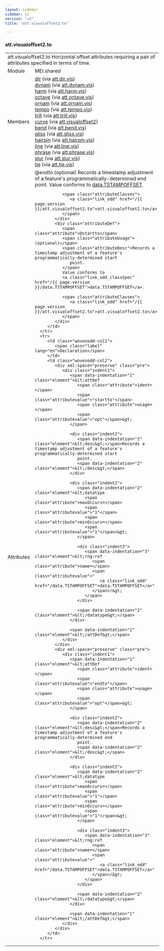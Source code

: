 ```yaml
---
layout: sidebar
sidebar: s1
version: "v3"
title: "att.visualoffset2.to"

---
```


<div class="classSpec att">
   <h3 id="att.visualoffset2.to">att.visualoffset2.to</h3>
   <table class="wovenodd">
      <tr>
         <td colspan="2" class="wovenodd-col2">
            <span class="label">att.visualoffset2.to</span> Horizontal offset attributes requiring a pair of attributes specified in terms of
            time.
         </td>
      </tr>
      <tr>
         <td class="wovenodd-col1">
            <span class="label" lang="en">Module</span>
         </td>
         <td class="wovenodd-col2">MEI.shared</td>
      </tr>
      <tr>
         <td class="wovenodd-col1">
            <span class="label" lang="en">Members</span>
         </td>
         <td class="wovenodd-col2">
            <div class="parent">
               <div>
                  <a class="link_odd_elementSpec" href="/{{ page.version }}/dir">dir</a>
                  <span> (via 
                     <a class="link_odd_classSpec" href="/{{ page.version }}/att.dir.vis">att.dir.vis</a>)
                  </span>
               </div>
               <div>
                  <a class="link_odd_elementSpec" href="/{{ page.version }}/dynam">dynam</a>
                  <span> (via 
                     <a class="link_odd_classSpec" href="/{{ page.version }}/att.dynam.vis">att.dynam.vis</a>)
                  </span>
               </div>
               <div>
                  <a class="link_odd_elementSpec" href="/{{ page.version }}/harm">harm</a>
                  <span> (via 
                     <a class="link_odd_classSpec" href="/{{ page.version }}/att.harm.vis">att.harm.vis</a>)
                  </span>
               </div>
               <div>
                  <a class="link_odd_elementSpec" href="/{{ page.version }}/octave">octave</a>
                  <span> (via 
                     <a class="link_odd_classSpec" href="/{{ page.version }}/att.octave.vis">att.octave.vis</a>)
                  </span>
               </div>
               <div>
                  <a class="link_odd_elementSpec" href="/{{ page.version }}/ornam">ornam</a>
                  <span> (via 
                     <a class="link_odd_classSpec" href="/{{ page.version }}/att.ornam.vis">att.ornam.vis</a>)
                  </span>
               </div>
               <div>
                  <a class="link_odd_elementSpec" href="/{{ page.version }}/tempo">tempo</a>
                  <span> (via 
                     <a class="link_odd_classSpec" href="/{{ page.version }}/att.tempo.vis">att.tempo.vis</a>)
                  </span>
               </div>
               <div>
                  <a class="link_odd_elementSpec" href="/{{ page.version }}/trill">trill</a>
                  <span> (via 
                     <a class="link_odd_classSpec" href="/{{ page.version }}/att.trill.vis">att.trill.vis</a>)
                  </span>
               </div>
               <div>
                  <a class="link_odd_elementSpec" href="/{{ page.version }}/curve">curve</a>
                  <span> (via 
                     <a class="link_odd_classSpec" href="/{{ page.version }}/att.visualoffset2">att.visualoffset2</a>)
                  </span>
               </div>
               <div>
                  <a class="link_odd_elementSpec" href="/{{ page.version }}/bend">bend</a>
                  <span> (via 
                     <a class="link_odd_classSpec" href="/{{ page.version }}/att.bend.vis">att.bend.vis</a>)
                  </span>
               </div>
               <div>
                  <a class="link_odd_elementSpec" href="/{{ page.version }}/gliss">gliss</a>
                  <span> (via 
                     <a class="link_odd_classSpec" href="/{{ page.version }}/att.gliss.vis">att.gliss.vis</a>)
                  </span>
               </div>
               <div>
                  <a class="link_odd_elementSpec" href="/{{ page.version }}/hairpin">hairpin</a>
                  <span> (via 
                     <a class="link_odd_classSpec" href="/{{ page.version }}/att.hairpin.vis">att.hairpin.vis</a>)
                  </span>
               </div>
               <div>
                  <a class="link_odd_elementSpec" href="/{{ page.version }}/line">line</a>
                  <span> (via 
                     <a class="link_odd_classSpec" href="/{{ page.version }}/att.line.vis">att.line.vis</a>)
                  </span>
               </div>
               <div>
                  <a class="link_odd_elementSpec" href="/{{ page.version }}/phrase">phrase</a>
                  <span> (via 
                     <a class="link_odd_classSpec" href="/{{ page.version }}/att.phrase.vis">att.phrase.vis</a>)
                  </span>
               </div>
               <div>
                  <a class="link_odd_elementSpec" href="/{{ page.version }}/slur">slur</a>
                  <span> (via 
                     <a class="link_odd_classSpec" href="/{{ page.version }}/att.slur.vis">att.slur.vis</a>)
                  </span>
               </div>
               <div>
                  <a class="link_odd_elementSpec" href="/{{ page.version }}/tie">tie</a>
                  <span> (via 
                     <a class="link_odd_classSpec" href="/{{ page.version }}/att.tie.vis">att.tie.vis</a>)
                  </span>
               </div>
            </div>
         </td>
      </tr>
      <tr>
         <td class="wovenodd-col1">
            <span class="label" lang="en">Attributes</span>
         </td>
         <td class="wovenodd-col2">
            <div class="attributeDef">
               <span class="attribute">@endto</span>
               <span class="attributeUsage">(optional)</span>
               <span class="attributeDesc">Records a timestamp adjustment of a feature's programmatically-determined end
                  point.
               </span>
               Value conforms to 
               <a class="link_odd_classSpec" href="/{{ page.version }}/data.TSTAMPOFFSET">data.TSTAMPOFFSET</a>.
               
               <span class="attributeClasses">
                  <a class="link_odd" href="/{{ page.version }}/att.visualoffset2.to">att.visualoffset2.to</a>
               </span>
            </div>
            <div class="attributeDef">
               <span class="attribute">@startto</span>
               <span class="attributeUsage">(optional)</span>
               <span class="attributeDesc">Records a timestamp adjustment of a feature's programmatically-determined start
                  point.
               </span>
               Value conforms to 
               <a class="link_odd_classSpec" href="/{{ page.version }}/data.TSTAMPOFFSET">data.TSTAMPOFFSET</a>.
               
               <span class="attributeClasses">
                  <a class="link_odd" href="/{{ page.version }}/att.visualoffset2.to">att.visualoffset2.to</a>
               </span>
            </div>
         </td>
      </tr>
      <tr>
         <td class="wovenodd-col1">
            <span class="label" lang="en">Declaration</span>
         </td>
         <td class="wovenodd-col2">
            <div xml:space="preserve" class="pre">
               <div class="indent1">
                  <span data-indentation="1" class="element">&lt;attDef 
                     <span class="attribute">ident=</span>
                     <span class="attributevalue">"startto"</span> 
                     <span class="attribute">usage=</span>
                     <span class="attributevalue">"opt"</span>&gt;
                  </span>
                  
                  <div class="indent2">
                     <span data-indentation="2" class="element">&lt;desc&gt;</span>Records a timestamp adjustment of a feature's programmatically-determined start
                     point.
                     <span data-indentation="2" class="element">&lt;/desc&gt;</span>
                  </div>
                  
                  <div class="indent2">
                     <span data-indentation="2" class="element">&lt;datatype 
                        <span class="attribute">maxOccurs=</span>
                        <span class="attributevalue">"1"</span> 
                        <span class="attribute">minOccurs=</span>
                        <span class="attributevalue">"1"</span>&gt;
                     </span>
                     
                     <div class="indent3">
                        <span data-indentation="3" class="element">&lt;rng:ref 
                           <span class="attribute">name=</span>
                           <span class="attributevalue">"
                              <a class="link_odd" href="/data.TSTAMPOFFSET">data.TSTAMPOFFSET</a>"
                           </span>/&gt;
                        </span>
                     </div>
                     
                     <span data-indentation="2" class="element">&lt;/datatype&gt;</span>
                  </div>
                  
                  <span data-indentation="1" class="element">&lt;/attDef&gt;</span>
               </div>
            </div>
            <div xml:space="preserve" class="pre">
               <div class="indent1">
                  <span data-indentation="1" class="element">&lt;attDef 
                     <span class="attribute">ident=</span>
                     <span class="attributevalue">"endto"</span> 
                     <span class="attribute">usage=</span>
                     <span class="attributevalue">"opt"</span>&gt;
                  </span>
                  
                  <div class="indent2">
                     <span data-indentation="2" class="element">&lt;desc&gt;</span>Records a timestamp adjustment of a feature's programmatically-determined end
                     point.
                     <span data-indentation="2" class="element">&lt;/desc&gt;</span>
                  </div>
                  
                  <div class="indent2">
                     <span data-indentation="2" class="element">&lt;datatype 
                        <span class="attribute">maxOccurs=</span>
                        <span class="attributevalue">"1"</span> 
                        <span class="attribute">minOccurs=</span>
                        <span class="attributevalue">"1"</span>&gt;
                     </span>
                     
                     <div class="indent3">
                        <span data-indentation="3" class="element">&lt;rng:ref 
                           <span class="attribute">name=</span>
                           <span class="attributevalue">"
                              <a class="link_odd" href="/data.TSTAMPOFFSET">data.TSTAMPOFFSET</a>"
                           </span>/&gt;
                        </span>
                     </div>
                     
                     <span data-indentation="2" class="element">&lt;/datatype&gt;</span>
                  </div>
                  
                  <span data-indentation="1" class="element">&lt;/attDef&gt;</span>
               </div>
            </div>
         </td>
      </tr>
   </table>
</div>